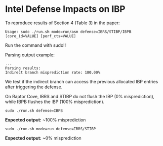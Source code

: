 # Intel Defense Impacts on IBP

To reproduce results of Section 4 (Table 3) in the paper:
```
Usage: sudo ./run.sh mode=run/asm defense=IBRS/STIBP/IBPB [core_id=VALUE] [perf_cts=VALUE]
```

Run the command with sudo!!

Parsing output example:
```
...
Parsing results:
Indirect branch misprediction rate: 100.00%
```

We test if the indirect branch can access the previous allocated IBP entries after triggering the defense.

On Raptor Cove, IBRS and STIBP do not flush the IBP (0% misprediction), while IBPB flushes the IBP (100% misprediction). 

```
sudo ./run.sh defense=IBPB
```
**Expected output:** ~100% misprediction

```
sudo ./run.sh mode=run defense=IBRS/STIBP
```
**Expected output:** ~0% misprediction